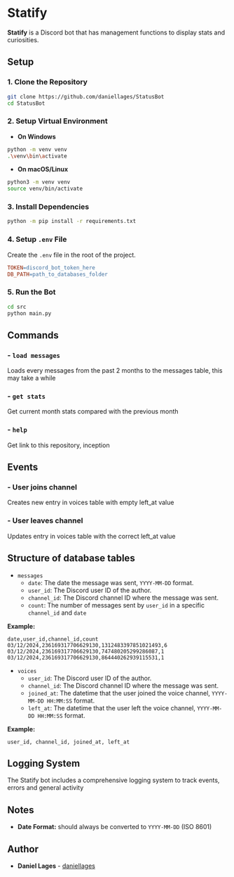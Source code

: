 # Statify

**Statify** is a Discord bot that has management functions to display stats and curiosities.

## Setup

### 1. Clone the Repository
```bash
git clone https://github.com/daniellages/StatusBot
cd StatusBot
```

### 2. Setup Virtual Environment

- **On Windows**
```bash
python -m venv venv
.\venv\bin\activate
```

- **On macOS/Linux**
```bash
python3 -m venv venv
source venv/bin/activate
```

### 3. Install Dependencies
```bash
python -m pip install -r requirements.txt
```

### 4. Setup `.env` File
Create the `.env` file in the root of the project.
```makefile
TOKEN=discord_bot_token_here
DB_PATH=path_to_databases_folder
```

### 5. Run the Bot
```bash
cd src
python main.py
```

## Commands

### - `load messages`
Loads every messages from the past 2 months to the messages table, this may take a while

### - `get stats`
Get current month stats compared with the previous month

### - `help`
Get link to this repository, inception

## Events

### - User joins channel
Creates new entry in voices table with empty left_at value

### - User leaves channel
Updates entry in voices table with the correct left_at value

## Structure of database tables
- `messages`
    - `date`: The date the message was sent, `YYYY-MM-DD` format.
    - `user_id`: The Discord user ID of the author.
    - `channel_id`: The Discord channel ID where the message was sent.
    - `count`: The number of messages sent by `user_id` in a specific `channel_id` and `date`

**Example:**
```csv
date,user_id,channel_id,count
03/12/2024,236169317706629130,1312483397851021493,6
03/12/2024,236169317706629130,747480205299286087,1
03/12/2024,236169317706629130,864440262939115531,1
```

- `voices`
    - `user_id`: The Discord user ID of the author.
    - `channel_id`: The Discord channel ID where the message was sent.
    - `joined_at`: The datetime that the user joined the voice channel, `YYYY-MM-DD HH:MM:SS` format.
    - `left_at`: The datetime that the user left the voice channel, `YYYY-MM-DD HH:MM:SS` format.

**Example:**
```csv
user_id, channel_id, joined_at, left_at
```

## Logging System
The Statify bot includes a comprehensive logging system to track events, errors and general activity

## Notes
- **Date Format:** should always be converted to `YYYY-MM-DD` (ISO 8601)

## Author

* **Daniel Lages** - [daniellages](https://github.com/daniellages)